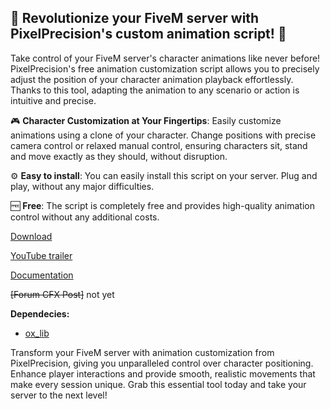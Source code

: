 ## 🚀 Revolutionize your FiveM server with PixelPrecision's custom animation script! 🚀

Take control of your FiveM server's character animations like never before! PixelPrecision's free animation customization script allows you to precisely adjust the position of your character animation playback effortlessly. Thanks to this tool, adapting the animation to any scenario or action is intuitive and precise.

🎮 **Character Customization at Your Fingertips**: Easily customize animations using a clone of your character. Change positions with precise camera control or relaxed manual control, ensuring characters sit, stand and move exactly as they should, without disruption.

⚙️ **Easy to install**: You can easily install this script on your server. Plug and play, without any major difficulties.

🆓 **Free**: The script is completely free and provides high-quality animation control without any additional costs.


[Download](https://github.com/pixelprecisiondev/adjustanim)

[YouTube trailer](https://youtu.be/dQ3mEsm3YdI)

[Documentation](https://docs.pixelprecision.dev/adjust-animation)

~~[Forum CFX Post]~~ not yet


**Dependecies:**
- [ox_lib](https://github.com/overextended/ox_lib)

Transform your FiveM server with animation customization from PixelPrecision, giving you unparalleled control over character positioning. Enhance player interactions and provide smooth, realistic movements that make every session unique. Grab this essential tool today and take your server to the next level!
